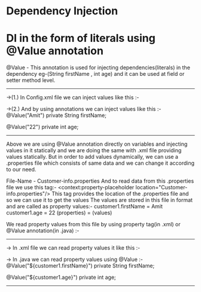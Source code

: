 # Dependency Injection
# DI in the form of literals using @Value annotation
@Value - This annotation is used for injecting dependencies(literals) in the dependency eg-(String firstName , int age)
and it can be used at field or setter method level.

***********************************************************************
->(1.) In Config.xml file we can inject values like this :-
 <bean id="customer1" class="Customer">
        <property name="firstName" value="Amit"/>
        <property name="age" value="22"/>
    </bean>

->(2.) And by using annotations we can inject values like this :-
@Value("Amit")
private String firstName;

@Value("22")
private int age;
***********************************************************************

Above we are using @Value annotation directly on variables and injecting values in it statically
and we are doing the same with .xml file providing values statically.
But in order to add values dynamically, we can use a .properties file which consists of same data
and we can change it according to our need.

File-Name - Customer-info.properties
And to read data from this .properties file we use this tag:-
    <context:property-placeholder location="Customer-info.properties"/>
	This tag provides the location of the .properties file and so we can use it to get the values
The values are stored in this file in format and are called as property values:-
customer1.firstName = Amit
customer1.age = 22
(properties)     =  (values)

We read property values from this file by using property tag(in .xml) or @Value annotation(in .java) :-

***********************************************************************
-> In .xml file we can read property values it like this :-
 <bean id="customer" class="com.bridgelab.divalue.Customer">
<property name="firstName" value="${customer1.firstName}"/>
<property name="age" value="${customer1.age}"/>
</bean>

-> In .java we can read property values using @Value :-
@Value("${customer1.firstName}")
private String firstName;

@Value("${customer1.age}")
private int age;
***********************************************************************